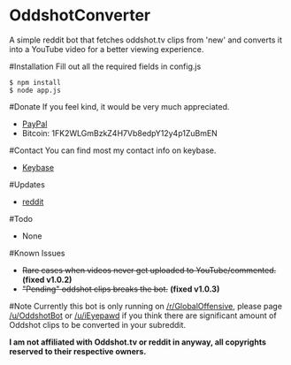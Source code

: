 # OddshotConverter
A simple reddit bot that fetches oddshot.tv clips from 'new' and converts it into a YouTube video for a better viewing experience.

#Installation
Fill out all the required fields in config.js
```
$ npm install
$ node app.js
```

#Donate
If you feel kind, it would be very much appreciated.
* [PayPal](https://www.paypal.com/cgi-bin/webscr?cmd=_donations&business=XN2DEUWZ7HD2Y&lc=CA&item_name=Eyepawd&currency_code=CAD&bn=PP%2dDonationsBF%3abtn_donateCC_LG%2egif%3aNonHosted)
* Bitcoin: 1FK2WLGmBzkZ4H7Vb8edpY12y4p1ZuBmEN

#Contact
You can find most my contact info on keybase.
* [Keybase](https://keybase.io/pawd)

#Updates
* [reddit](https://np.reddit.com/r/OddshotBot)

#Todo
- None

#Known Issues
* ~~Rare cases when videos never get uploaded to YouTube/commented.~~ **(fixed v1.0.2)**
* ~~"Pending" oddshot clips breaks the bot.~~ **(fixed v1.0.3)**

#Note
Currently this bot is only running on [/r/GlobalOffensive](https://np.reddit.com/r/GlobalOffensive), please page [/u/OddshotBot](https://np.reddit.com/u/OddshotBot) or [/u/iEyepawd](https://np.reddit.com/u/iEyepawd) if you think there are significant amount of Oddshot clips to be converted in your subreddit.

**I am not affiliated with Oddshot.tv or reddit in anyway, all copyrights reserved to their respective owners.**